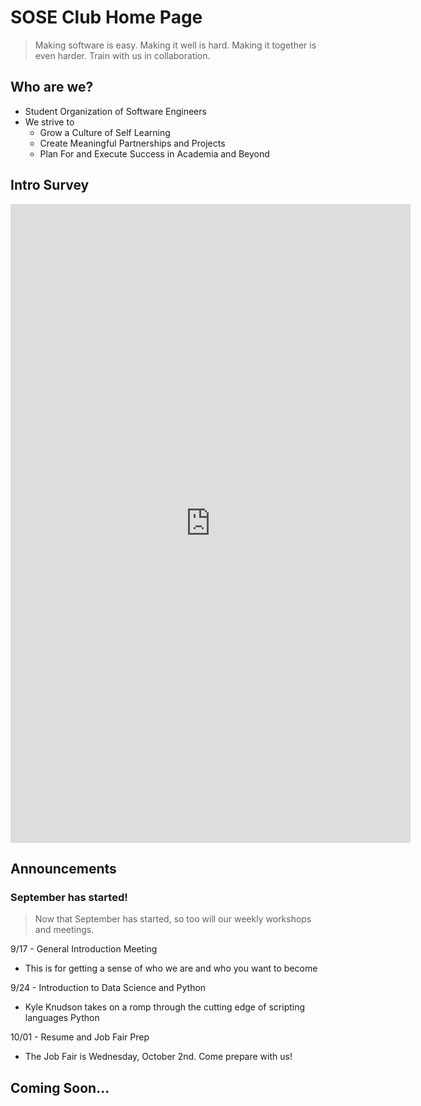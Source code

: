 # SOSE Club Home Page

> Making software is easy. 
> Making it well is hard. 
> Making it together is even harder. 
> Train with us in collaboration.


## Who are we?
- Student Organization of Software Engineers
- We strive to
	- Grow a Culture of Self Learning 
	- Create Meaningful Partnerships and Projects 
	- Plan For and Execute Success in Academia and Beyond

## Intro Survey

<html>
<iframe src="https://docs.google.com/forms/d/e/1FAIpQLSexFNvO_XONfWyce429YR5AnNB6hRnzxl0-SACJSj5leUy2dA/viewform?embedded=true" width="640" height="1022" frameborder="0" marginheight="0" marginwidth="0">Loading…</iframe>
</html>


## Announcements

### September has started!

> Now that September has started, so too will our weekly workshops and meetings. 


9/17 - General Introduction Meeting

- This is for getting a sense of who we are and who you want to become


9/24 - Introduction to Data Science and Python

- Kyle Knudson takes on a romp through the cutting edge of scripting languages Python


10/01 - Resume and Job Fair Prep

- The Job Fair is Wednesday, October 2nd. Come prepare with us!




## Coming Soon...
